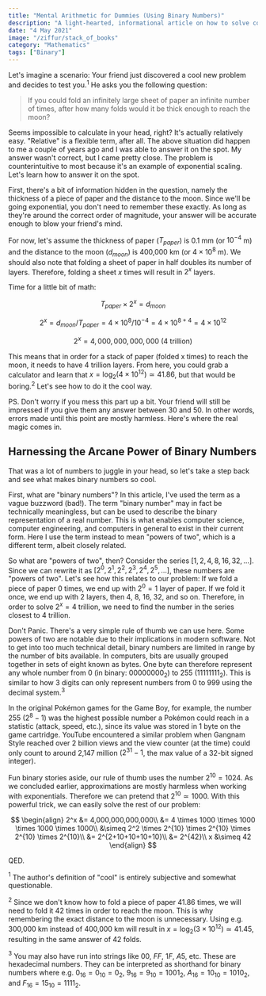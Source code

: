 ```yaml
---
title: "Mental Arithmetic for Dummies (Using Binary Numbers)"
description: "A light-hearted, informational article on how to solve complex math problems in your head."
date: "4 May 2021"
image: "/ziffur/stack_of_books"
category: "Mathematics"
tags: ["Binary"]
---
```


Let's imagine a scenario: Your friend just discovered a cool new problem and decides to test you.$^1$ He asks you the following question:

> If you could fold an infinitely large sheet of paper an infinite number of times, after how many folds would it be thick enough to reach the moon?

Seems impossible to calculate in your head, right? It's actually relatively easy. "Relative" is a flexible term, after all. The above situation did happen to me a couple of years ago and I was able to answer it on the spot. My answer wasn't correct, but I came pretty close. The problem is counterintuitive to most because it's an example of exponential scaling. Let's learn how to answer it on the spot.

First, there's a bit of information hidden in the question, namely the thickness of a piece of paper and the distance to the moon. Since we'll be going exponential, you don't need to remember these exactly. As long as they're around the correct order of magnitude, your answer will be accurate enough to blow your friend's mind.

For now, let's assume the thickness of paper ($T_{paper}$) is 0.1 mm (or $10^{-4}$ m) and the distance to the moon ($d_{moon}$) is 400,000 km (or $4 \times 10^8$ m). We should also note that folding a sheet of paper in half doubles its number of layers. Therefore, folding a sheet $x$ times will result in $2^x$ layers.

Time for a little bit of math:

$$
T_{paper} \times 2^x = d_{moon}
$$

$$
2^x = d_{moon} / T_{paper} = 4\times10^8 / 10^{-4} = 4\times10^{8+4} = 4\times10^{12}
$$

$$
2^x = 4,000,000,000,000~\mathrm{(4~trillion)}
$$

This means that in order for a stack of paper (folded x times) to reach the moon, it needs to have 4 trillion layers. From here, you could grab a calculator and learn that $x = \log_2(4 \times 10^{12}) \simeq 41.86$, but that would be boring.$^2$ Let's see how to do it the cool way.

PS. Don't worry if you mess this part up a bit. Your friend will still be impressed if you give them any answer between 30 and 50. In other words, errors made until this point are mostly harmless. Here's where the real magic comes in.

## Harnessing the Arcane Power of Binary Numbers

That was a lot of numbers to juggle in your head, so let's take a step back and see what makes binary numbers so cool.

First, what are "binary numbers"? In this article, I've used the term as a vague buzzword (bad!). The term "binary number" may in fact be technically meaningless, but can be used to describe the binary representation of a real number. This is what enables computer science, computer engineering, and computers in general to exist in their current form. Here I use the term instead to mean "powers of two", which is a different term, albeit closely related.

So what are "powers of two", then? Consider the series $[1, 2, 4, 8, 16, 32, ...]$. Since we can rewrite it as $[2^0, 2^1, 2^2, 2^3, 2^4, 2^5, ...]$, these numbers are "powers of two". Let's see how this relates to our problem: If we fold a piece of paper 0 times, we end up with $2^0 = 1$ layer of paper. If we fold it once, we end up with 2 layers, then 4, 8, 16, 32, and so on. Therefore, in order to solve $2^x = \mathrm{4~trillion}$, we need to find the number in the series closest to 4 trillion.

Don't Panic. There's a very simple rule of thumb we can use here. Some powers of two are notable due to their implications in modern software. Not to get into too much technical detail, binary numbers are limited in range by the number of bits available. In computers, bits are usually grouped together in sets of eight known as bytes. One byte can therefore represent any whole number from 0 (in binary: $00000000_2$) to 255 ($11111111_2$). This is similar to how 3 digits can only represent numbers from 0 to 999 using the decimal system.$^3$

In the original Pokémon games for the Game Boy, for example, the number 255 ($2^8-1$) was the highest possible number a Pokémon could reach in a statistic (attack, speed, etc.), since its value was stored in 1 byte on the game cartridge. YouTube encountered a similar problem when Gangnam Style reached over 2 billion views and the view counter (at the time) could only count to around 2,147 million ($2^{31}-1$, the max value of a 32-bit signed integer).

Fun binary stories aside, our rule of thumb uses the number $2^{10} = 1024$. As we concluded earlier, approximations are mostly harmless when working with exponentials. Therefore we can pretend that $2^{10} \simeq 1000$. With this powerful trick, we can easily solve the rest of our problem:

$$
\begin{align}
2^x &= 4,000,000,000,000\\
&= 4 \times 1000 \times 1000 \times 1000 \times 1000\\
&\simeq 2^2 \times 2^{10} \times 2^{10} \times 2^{10} \times 2^{10}\\
&= 2^{2+10+10+10+10}\\
&= 2^{42}\\
x &\simeq 42
\end{align}
$$

QED.

$^1$ The author's definition of "cool" is entirely subjective and somewhat questionable.

$^2$ Since we don't know how to fold a piece of paper 41.86 times, we will need to fold it 42 times in order to reach the moon. This is why remembering the exact distance to the moon is unnecessary. Using e.g. 300,000 km instead of 400,000 km will result in $x = \log_2(3 \times 10^{12}) \simeq 41.45$, resulting in the same answer of 42 folds.

$^3$ You may also have run into strings like $00$, $FF$, $1F$, $A5$, etc. These are hexadecimal numbers. They can be interpreted as shorthand for binary numbers where e.g. $0_{16} = 0_{10} = 0_2$, $9_{16} = 9_{10} = 1001_2$, $A_{16} = 10_{10} = 1010_2$, and $F_{16} = 15_{10} = 1111_2$.